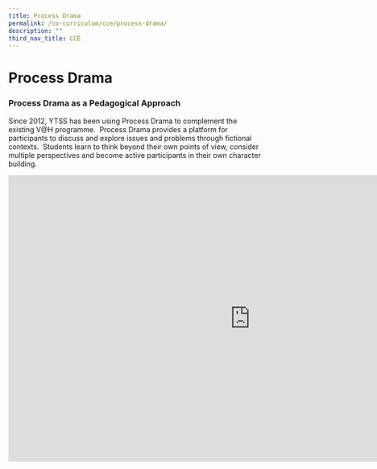 ```yaml
---
title: Process Drama
permalink: /co-curriculum/cce/process-drama/
description: ""
third_nav_title: CCE
---
```

# **Process Drama**

### Process Drama as a Pedagogical Approach

Since 2012, YTSS has been using Process Drama to complement the existing V@H programme. &nbsp;Process Drama provides a platform for participants to discuss and explore issues and problems through fictional contexts. &nbsp;Students learn to think beyond their own points of view, consider multiple perspectives and become active participants in their own character building.


<iframe allowfullscreen="true" height="569" width="960" frameborder="0" src="https://docs.google.com/presentation/d/e/2PACX-1vQW19SiQ58ZD8pU_PJQncLG83vYqv8JBKKuyBLQggay5lz7u-ZUXgJcPdFtC0iTv6uR4C-nO_BKWqex/embed?start=true&amp;loop=false&amp;delayms=5000"></iframe>